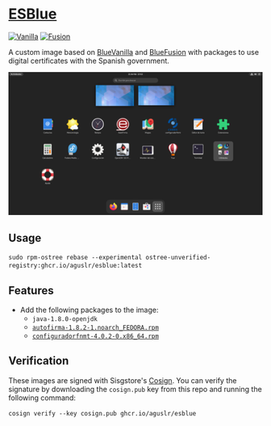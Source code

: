 [ESBlue][1]
===========

[![Vanilla](https://github.com/aguslr/esblue/actions/workflows/build-vanilla.yml/badge.svg)](https://github.com/aguslr/esblue/actions/workflows/build-vanilla.yml)
[![Fusion](https://github.com/aguslr/esblue/actions/workflows/build-fusion.yml/badge.svg)](https://github.com/aguslr/esblue/actions/workflows/build-fusion.yml)

A custom image based on [BlueVanilla][2] and [BlueFusion][3] with packages to
use digital certificates with the Spanish government.

![Screenshot](screenshot.png "Screenshot")

Usage
-----

    sudo rpm-ostree rebase --experimental ostree-unverified-registry:ghcr.io/aguslr/esblue:latest

Features
--------

- Add the following packages to the image:
  + `java-1.8.0-openjdk`
  + [`autofirma-1.8.2-1.noarch_FEDORA.rpm`][4]
  + [`configuradorfnmt-4.0.2-0.x86_64.rpm`][5]

Verification
------------

These images are signed with Sisgstore's [Cosign][6]. You can verify the
signature by downloading the `cosign.pub` key from this repo and running the
following command:

    cosign verify --key cosign.pub ghcr.io/aguslr/esblue


[1]: https://github.com/aguslr/esblue
[2]: https://github.com/aguslr/bluevanilla
[3]: https://github.com/aguslr/bluefusion
[4]: https://firmaelectronica.gob.es/Home/Descargas.html
[5]: https://www.sede.fnmt.gob.es/descargas/descarga-software/instalacion-software-generacion-de-claves
[6]: https://docs.sigstore.dev/cosign/overview/
